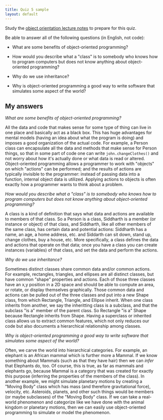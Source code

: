 ```yaml
---
title: Quiz 5 sample
layout: default
---
```


Study the
[object orientation lecture notes](/cse230/lecture/classes-and-object-orientation.html)
to prepare for this quiz.

Be able to answer all of the following questions (in English, not
code):

* What are some benefits of object-oriented programming?

* How would you describe what a "class" is to somebody who knows how
  to program computers but does not know anything about
  object-oriented programming?

* Why do we use inheritance?

* Why is object-oriented programming a good way to write software that
  simulates some aspect of the world?

## My answers

*What are some benefits of object-oriented programming?*

All the data and code that makes sense for some type of thing can live
in one place and basically act as a black box. This has huge
advantages for mental models (having an idea about what the program is
doing) and imposes a good organization of the actual code. For
example, a Person class can encapsulate all the data and methods that
make sense for Person things, so that in some part of code one can
write `john.changeClothes()` and not worry about how it's actually
done or what data is read or altered. Object-oriented programming
allows a programmer to work with "objects" on which "actions" can be
performed; and the results of actions are typically invisible to the
programmer: instead of passing data into a function, internal object
data is utilized. Applying actions to objects is often exactly how a
programmer wants to think about a problem.

*How would you describe what a "class" is to somebody who knows how to
program computers but does not know anything about object-oriented
programming?*

A class is a kind of definition that says what data and actions are
available to members of that class. So a Person is a class, Siddharth
is a member (or instance or object) of that class, and Siddharth, like
all other members of the same class, has certain data and potential
actions: Siddharth has a name, an age, a home address, etc. and
Siddarth can sit down, stand up, change clothes, buy a house,
etc. More specifically, a class defines the data and actions that
operate on that data; once you have a class you can create instances
(variables) of that class, and set the data and perform the actions.

*Why do we use inheritance?*

Sometimes distinct classes share common data and/or common
actions. For example, rectangles, triangles, and ellipses are all
distinct classes, but have common "shape" properties and actions. Each
of those three classes have an x,y position in a 2D space and should
be able to compute an area, or rotate, or display themselves
graphically. Those common data and actions can be pulled out of the
three classes and put into a new Shape class, from which Rectangle,
Triangle, and Ellipse inherit. When one class inherits from another,
we say the inheritting class is a subclass, and that the subclass "is
a" member of the parent class. So Rectangle "is a" Shape because
Rectangle inherits from Shape. Having a superclass or inherited class
allows us to extract common features, which not only reduces our code
but also documents a hierarchical relationship among classes.

*Why is object-oriented programming a good way to write software that
simulates some aspect of the world?*

Often, we carve the world into hierarchical categories. For example,
an elephant is an African mammal which is further more a Mammal. If we
know something about Mammals (such as that they have hair) then we can
*infer* that Elephants do, too. Of course, this is true, as far as
mammals and elephants go, because Mammal is a category that was
created for exactly this purpose (inferring the properties of the
members of the class). In another example, we might simulate planetary
motions by creating a "Moving Body" class which has mass (and
therefore gravitational force), velocity, etc. Asteroids, planets, and
other such things would be members (or maybe subclasses) of the
"Moving Body" class. If we can take a real-world phenomenon and
categorize like we have done with the animal kingdom or planetary
motions, then we can easily use object-oriented programming to
simulate or model the phenomenon.
